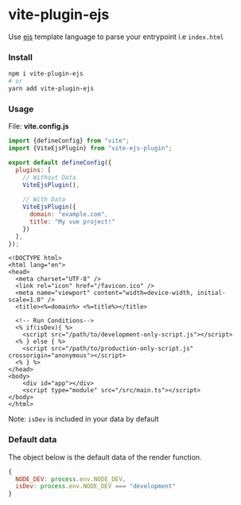 # vite-plugin-ejs

Use [ejs](https://www.npmjs.com/package/ejs) template language to parse your entrypoint i.e `index.html`

### Install

```sh
npm i vite-plugin-ejs
# or
yarn add vite-plugin-ejs
```

### Usage

File: **vite.config.js**

```javascript
import {defineConfig} from "vite";
import {ViteEjsPlugin} from "vite-ejs-plugin";

export default defineConfig({
  plugins: [
    // Without Data
    ViteEjsPlugin(),
    
    // With Data
    ViteEjsPlugin({
      domain: "example.com",
      title: "My vue project!"
    })
  ],
});
```

```ejs
<!DOCTYPE html>
<html lang="en">
<head>
  <meta charset="UTF-8" />
  <link rel="icon" href="/favicon.ico" />
  <meta name="viewport" content="width=device-width, initial-scale=1.0" />
  <title><%=domain%> <%=title%></title>
  
  <!-- Run Conditions-->
  <% if(isDev){ %>
    <script src="/path/to/development-only-script.js"></script>
  <% } else { %>
    <script src="/path/to/production-only-script.js" crossorigin="anonymous"></script>
  <% } %>
</head>
<body>
    <div id="app"></div>
    <script type="module" src="/src/main.ts"></script>
</body>
</html>
```

Note: `isDev` is included in your data by default


### Default data
The object below is the default data of the render function.
```javascript
{
  NODE_DEV: process.env.NODE_DEV,
  isDev: process.env.NODE_DEV === "development"
}
```